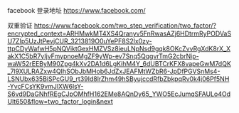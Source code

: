 facebook 登录地址
https://www.facebook.com/

双重验证
https://www.facebook.com/two_step_verification/two_factor/?encrypted_context=ARHMwkMT4XS4Qranyv5FnRwasAZj6HDtrmRyPODVaSU7ZIp5UzJtPevjCUR_3213819O0uYePF8S2lx0zy-ttpCDyWafwH5pNQViktGexHMZVSz8ieuLNpNsd9gqk8OKcZvvRgXdK8rX_XakX1C5bR7yIjvFmypnoeMgZF9yWp-ev7Snq5QqgvrTmG2cbrNip-waW52rEEByM90Zpg4kXv2DA1d6LgKihM4Y_6dUBTCrKFX8vapeGwM7dQK_7l9XULRAZxw4QIhSObJbMHob6JdZxJEAFMtWZbR6-JpDfPGVSnMs4-LSNUbx635BiSPcGU9_rt39Id8lrZhm49hSByujccdRfbZbkpqRv0k4j06Pf5NH-YvcFCsYK9vmJlXW6lsY-S6vd9DaGNhfREgCJpOMhfH162EMe8AQnDy65_YWO5EcJumqSFAULo4OdUlt650&flow=two_factor_login&next
